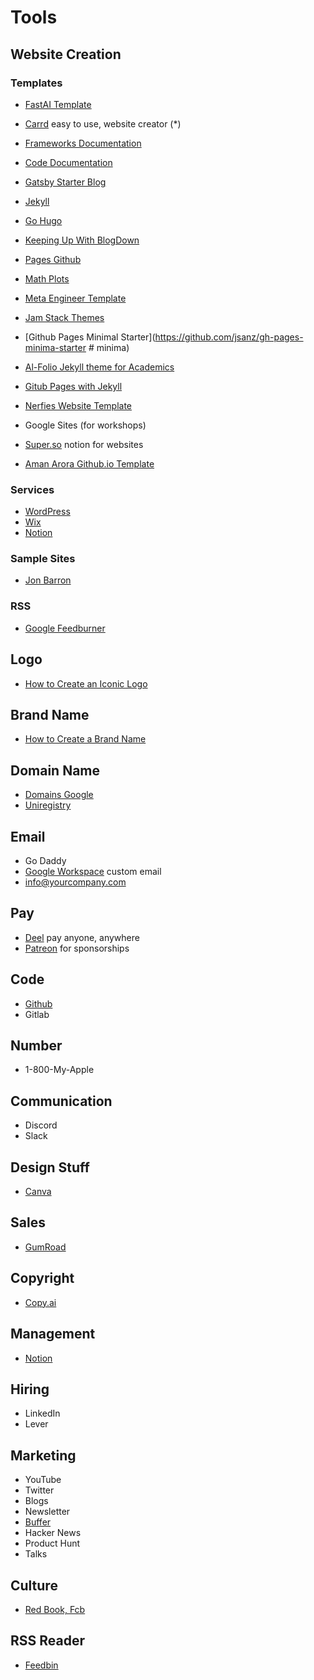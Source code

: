 # Tools
## Website Creation
### Templates
- [FastAI Template](https://www.fast.ai/2020/01/16/fast_template/)

- [Carrd](https://carrd.co/) easy to use, website creator (*)
- [Frameworks Documentation](https://squidfunk.github.io/mkdocs-material/)
- [Code Documentation](https://readthedocs.org/)
- [Gatsby Starter Blog](https://github.com/gatsbyjs/gatsby-starter-blog)
- [Jekyll](https://jekyllrb.com/)
- [Go Hugo](https://gohugo.io/)
- [Keeping Up With BlogDown](https://maraaverick.rbind.io/2017/10/keeping-up-with-blogdown/)
- [Pages Github](https://pages.github.com/)
- [Math Plots](https://dpananos.github.io/)
- [Meta Engineer Template](https://github.com/d4l3k/fn.lc)
- [Jam Stack Themes](https://jamstackthemes.dev/)
- [Github Pages Minimal Starter](https://github.com/jsanz/gh-pages-minima-starter # minima)
- [Al-Folio Jekyll theme for Academics](https://github.com/alshedivat/al-folio)
- [Gitub Pages with Jekyll](https://docs.github.com/en/pages/setting-up-a-github-pages-site-with-jekyll)
- [Nerfies Website Template](https://github.com/nerfies/nerfies.github.io)
- Google Sites (for workshops)
- [Super.so](https://super.so/) notion for websites
- [Aman Arora Github.io Template](https://github.com/amaarora/amaarora.github.io)

### Services
- [WordPress](https://wordpress.com/)
- [Wix](https://www.wix.com/)
- [Notion](https://www.notion.so/)

### Sample Sites
- [Jon Barron](https://github.com/jonbarron/website)

### RSS
- [Google Feedburner](https://feedburner.google.com/fb/a/myfeeds)

## Logo
- [How to Create an Iconic Logo](https://youtu.be/kM5ScBw_JEk)

## Brand Name
- [How to Create a Brand Name](https://www.youtube.com/watch?v=rzbXht7MJVM)

## Domain Name
- [Domains Google](https://domains.google.com/registrar/)
- [Uniregistry](https://uniregistry.com/)

## Email
- Go Daddy
- [Google Workspace](https://workspace.google.com/intl/en_ca/) custom email
- info@yourcompany.com

## Pay
- [Deel](https://www.deel.com/) pay anyone, anywhere
- [Patreon](https://www.patreon.com/) for sponsorships

## Code
- [Github]()
- Gitlab

## Number
- 1-800-My-Apple

## Communication
- Discord
- Slack

## Design Stuff
- [Canva](https://www.canva.com/)

## Sales
- [GumRoad](https://gumroad.com/)

## Copyright
- [Copy.ai](https://www.copy.ai/)

## Management
- [Notion](https://www.notion.so/)

## Hiring
- LinkedIn
- Lever

## Marketing
- YouTube
- Twitter 
- Blogs
- Newsletter
- [Buffer](https://buffer.start.page/)
- Hacker News
- Product Hunt
- Talks

## Culture
- [Red Book, Fcb](https://twitter.com/amasad/status/1586758290641285120)

## RSS Reader
- [Feedbin](https://feedbin.com/)
